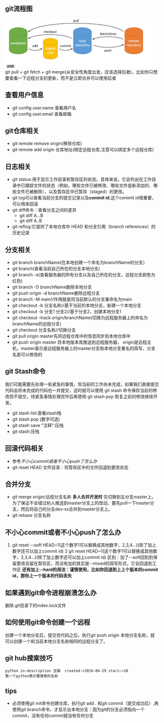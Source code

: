 ## git流程图
![alt text](image.png)
git pull = git fetch + git merge(从安全性角度出发，应该选择后者)，比如你只想要查看一下远程分支的更新，而不是立即合并可以使用后者
## 查看用户信息
- git config user.name 查看用户名
- git config user.email  查看邮箱

## git仓库相关
- git remote remove origin(移除仓库)
- git remote add origin 仓库地址(绑定远程仓库,注意可以绑定多个远程仓库)

## 日志相关
- git status:用于显示工作目录和暂存区的状态。具体来说，它会列出在工作目录中已跟踪文件的状态（例如，哪些文件已被修改、哪些文件是新添加的、哪些文件已被删除），以及暂存区中已暂存（staged）的更改。
- git log可以查看当前分支的提交记录以及**commit id**,这个commit id很重要，可以用来回滚
- git diff命令：查看分支之间的差异
    - git diff A...B
    - git diff A..B
- git reflog:它提供了本地仓库中 HEAD 和分支引用（branch references）的历史记录

## 分支相关
- git branch branchName(在本地创建一个命名为branchName的分支）
- git branch(查看当前自己所在的分支本地分支)
- git branch -a(查看服务器的所有分支以及自己所在的分支，远程分支颜色为红色)
- git branch -D branchName删除本地分支
- git push origin -d branchName删除远程分支
- git branch -M main//作用就是将当前默认的分支重命名为main
- git checkout -b 分支名称//基于当前的本地分支，新建一个本地分支
- git checkout -b 分支1 分支2//基于分支2，创建本地分支1
- git checkout -track origin/branchName(切换为远程服务器上的命名为branchName的远程分支)
- git checkout 分支名称//切换分支
- git pull origin master先将远程仓库中的信息同步到本地仓库中
- git push origin master 将本地版本库推送到远程服务器，
origin是远程主机，master表示是远程服务器上的master分支和本地分支重名的简写，分支名是可以修改的

## git Stash命令
我们可能需要先处理一些紧急的事情，但当前的工作尚未完成，如果我们直接提交代码会将未完成的代码也一并提交，这时就可以使用 git stash 命令保存当前的修改而不提交，待紧急事情处理完毕后再使用 git stash pop 恢复之前的修改继续开发。

- git stash list:查看stash栈
- git stash pop (数字可选)
- git stash save "注释":压栈 
- git stash:压栈
## 回滚代码相关
- 参考*不小心commit或者不小心push了怎么办*
- git reset HEAD 文件目录：将暂存区中的文件回退到更改状态

## 合并分支
- git merge origin/远程分支名称
**多人合并开发时**
先切换到主分支master上，为了保证不会错过别人推送到master分支上的改动，要先pull一下master分支，然后将自己的分支dev-xx合并到master分支上。
- git rebase 分支名称
## 不小心commit或者不小心push了怎么办
1. git reset --soft HEAD~1(这个数字1可以替换成其他数字，2,3,4...)(除了加上数字还可以加上commit id)
2 git reset HEAD~1(这个数字1可以替换成其他数字，2,3,4...)(除了加上数字还可以加上commit id)
区别：加了--soft回到到保留更改且留在暂存区，而没有加的其实是--mixed的简写形式，它会回退到工作区
**还有加上--hard的用法：谨慎使用，比如你回退到上上个版本的commit id，那你上一个版本的代码丢失**

## 如果遇到git命令进程崩溃怎么办
删除.git目录下的index.lock文件
## 如何使用git命令创建一个远程
创建一个本地分支后，提交完代码之后，执行git push origin 本地分支名称，就可以创建一个和当前本地分支名称相同的远程分支了。
## git hub搜索技巧
```
python in:description 豆瓣  created:>2016-04-29 stars:>10
第一个python表示要搜索的名称
```
## tips
- 必须使用git init命令创建仓库，执行git add . 和git commit（提交成功后）,再使用git branch命令，才显示出本地分支：因为git的分支必须指向一个commit，没有任何commit就没有任何分支